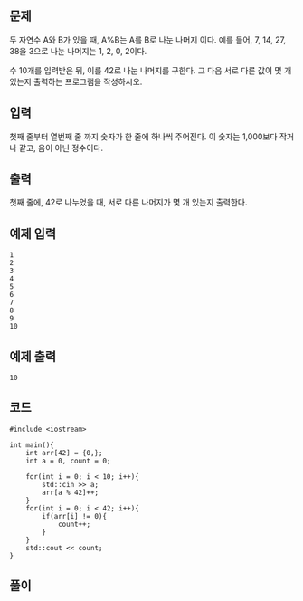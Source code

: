## 문제 
두 자연수 A와 B가 있을 때, A%B는 A를 B로 나눈 나머지 이다. 예를 들어, 7, 14, 27, 38을 3으로 나눈 나머지는 1, 2, 0, 2이다. 

수 10개를 입력받은 뒤, 이를 42로 나눈 나머지를 구한다. 그 다음 서로 다른 값이 몇 개 있는지 출력하는 프로그램을 작성하시오.
## 입력
첫째 줄부터 열번째 줄 까지 숫자가 한 줄에 하나씩 주어진다. 이 숫자는 1,000보다 작거나 같고, 음이 아닌 정수이다.
## 출력
첫째 줄에, 42로 나누었을 때, 서로 다른 나머지가 몇 개 있는지 출력한다.
## 예제 입력 
```
1
2
3
4
5
6
7
8
9
10
```

## 예제 출력  
```
10
```
## 코드
```
#include <iostream>

int main(){
    int arr[42] = {0,};
    int a = 0, count = 0;

    for(int i = 0; i < 10; i++){
        std::cin >> a;
        arr[a % 42]++;
    }
    for(int i = 0; i < 42; i++){
        if(arr[i] != 0){
            count++;
        }
    }
    std::cout << count;
}
```
## 풀이

